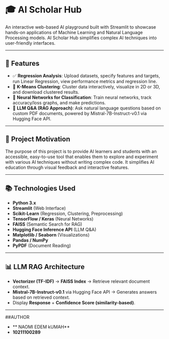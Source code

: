 # 🎓 AI Scholar Hub

An interactive web-based AI playground built with Streamlit to showcase hands-on applications of Machine Learning and Natural Language Processing models. AI Scholar Hub simplifies complex AI techniques into user-friendly interfaces.

---

## 📌 Features

- ✅ **Regression Analysis**: Upload datasets, specify features and targets, run Linear Regression, view performance metrics and regression line.
- 🔄 **K-Means Clustering**: Cluster data interactively, visualize in 2D or 3D, and download clustered results.
- 🧠 **Neural Networks for Classification**: Train neural networks, track accuracy/loss graphs, and make predictions.
- 💬 **LLM Q&A (RAG Approach)**: Ask natural language questions based on custom PDF documents, powered by Mistral-7B-Instruct-v0.1 via Hugging Face API.

---

## 📝 Project Motivation

The purpose of this project is to provide AI learners and students with an accessible, easy-to-use tool that enables them to explore and experiment with various AI techniques without writing complex code. It simplifies AI education through visual feedback and interactive features.

---

## 📚 Technologies Used

- **Python 3.x**
- **Streamlit** (Web Interface)
- **Scikit-Learn** (Regression, Clustering, Preprocessing)
- **TensorFlow / Keras** (Neural Networks)
- **FAISS** (Semantic Search for RAG)
- **Hugging Face Inference API** (LLM Q&A)
- **Matplotlib / Seaborn** (Visualizations)
- **Pandas / NumPy**
- **PyPDF** (Document Reading)

---

## 📊 LLM RAG Architecture

- **Vectorizer (TF-IDF)** → **FAISS Index** → Retrieve relevant document context.
- **Mistral-7B-Instruct-v0.1** via Hugging Face API → Generates answers based on retrieved context.
- Display **Response** + **Confidence Score (similarity-based)**.

---



##AUTHOR
- ** NAOMI EDEM kUMAH**
- **10211100289**
